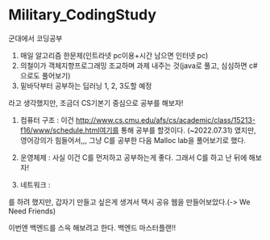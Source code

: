 # Military_CodingStudy
군대에서 코딩공부

1. 매일 알고리즘 한문제(인트라넷 pc이용+시간 남으면 인터넷 pc)
2. 의철이가 객체지향프로그래밍 조교하며 과제 내주는 것(java로 풀고, 심심하면 c#으로도 풀어보기)
3. 밑바닥부터 공부하는 딥러닝 1, 2, 3도할 예정

라고 생각했지만, 조금더 CS기본기 중심으로 공부를 해보자!

1. 컴퓨터 구조
  : 이건 http://www.cs.cmu.edu/afs/cs/academic/class/15213-f16/www/schedule.html여기를 통해 공부를 할것이다. (~2022.07.31)
  였지만, 영어강의가 힘들어서,,, 그냥 C를 공부한 다음 Malloc lab을 풀어보기로 했다.
  
2. 운영체제
  : 사실 이건 C를 먼저하고 공부하는게 좋다. 그래서 C를 하고 난 뒤에 해보자!
  
3. 네트워크
  : 
  
를 하려 했지만, 갑자기 만들고 싶은게 생겨서 택시 공유 웹을 만들어보았다.(-> We Need Friends)

이번엔 백엔드를 스윽 해보려고 한다.
백엔드 마스터플랜!!

